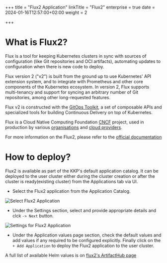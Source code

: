 +++
title = "Flux2 Application"
linkTitle = "Flux2"
enterprise = true
date = 2024-01-16T12:57:00+02:00
weight = 2

+++

# What is Flux2?

Flux is a tool for keeping Kubernetes clusters in sync with sources of configuration (like Git repositories and OCI artifacts), automating updates to configuration when there is new code to deploy.

Flux version 2 ("v2") is built from the ground up to use Kubernetes' API extension system, and to integrate with Prometheus and other core components of the Kubernetes ecosystem. In version 2, Flux supports multi-tenancy and support for syncing an arbitrary number of Git repositories, among other long-requested features.

Flux v2 is constructed with the [GitOps Toolkit](https://github.com/fluxcd/flux2?tab=readme-ov-file#gitops-toolkit), a set of composable APIs and specialized tools for building Continuous Delivery on top of Kubernetes.

Flux is a Cloud Native Computing Foundation [CNCF](https://www.cncf.io/) project, used in production by various [organisations](https://fluxcd.io/adopters/) and [cloud providers](https://fluxcd.io/ecosystem/).

For more information on the Flux2, please refer to the [official documentation](https://github.com/fluxcd-community/helm-charts)

# How to deploy?

Flux2 is available as part of the KKP's default application catalog. 
It can be deployed to the user cluster either during the cluster creation or after the cluster is ready(existing cluster) from the Applications tab via UI.

* Select the Flux2 application from the Application Catalog.

![Select Flux2 Application](/img/kubermatic/v2.24/architecture/concepts/applications/default-applications-catalog/01-select-application-flux2-app.png)

* Under the Settings section, select and provide appropriate details and clck `-> Next` button.

![Settings for Flux2 Application](/img/kubermatic/v2.24/architecture/concepts/applications/default-applications-catalog/02-settings-flux2-app.png)

* Under the Application values page section, check the default values and add values if any required to be configured explicitly. Finally click on the `+ Add Application` to deploy the Flux2 application to the user cluster.

A full list of available Helm values is on [flux2's ArtifactHub page](https://artifacthub.io/packages/helm/fluxcd-community/flux2)
